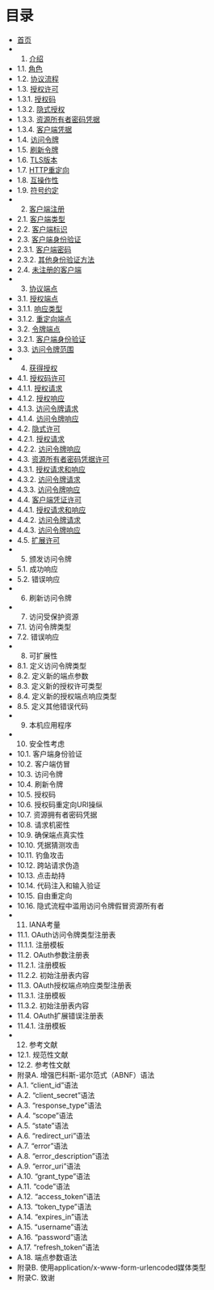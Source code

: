 目录
================
- [首页](index.md)
- 1. [介绍](Section01/1.md)
- 1.1. [角色](Section01/1.1.md)
- 1.2. [协议流程](Section01/1.2.md)
- 1.3. [授权许可](Section01/1.3.md)
- 1.3.1. [授权码](Section01/1.3.1.md)
- 1.3.2. [隐式授权](Section01/1.3.2.md)
- 1.3.3. [资源所有者密码凭据](Section01/1.3.3.md)
- 1.3.4. [客户端凭据](Section01/1.3.4.md)
- 1.4. [访问令牌](Section01/1.4.md)
- 1.5. [刷新令牌](Section01/1.5.md)
- 1.6. [TLS版本](Section01/1.6.md)
- 1.7. [HTTP重定向](Section01/1.7.md)
- 1.8. [互操作性](Section01/1.8.md)
- 1.9. [符号约定](Section01/1.9.md)
- 2. [客户端注册](Section02/2.md)
- 2.1. [客户端类型](Section02/2.1.md)
- 2.2. [客户端标识](Section02/2.2.md)
- 2.3. [客户端身份验证](Section02/2.3.md)
- 2.3.1. [客户端密码](Section02/2.3.1.md)
- 2.3.2. [其他身份验证方法](Section02/2.3.2.md)
- 2.4. [未注册的客户端](Section02/2.4.md)
- 3. [协议端点](Section03/3.md)
- 3.1. [授权端点](Section03/3.1.md)
- 3.1.1. [响应类型](Section03/3.1.1.md)
- 3.1.2. [重定向端点](Section03/3.1.2.md)
- 3.2. [令牌端点](Section03/3.2.md)
- 3.2.1. [客户端身份验证](Section03/3.2.1.md)
- 3.3. [访问令牌范围](Section03/3.3.md)
- 4. [获得授权](Section04/4.md)
- 4.1. [授权码许可](Section04/4.1.md)
- 4.1.1. [授权请求](Section04/4.1.1.md)
- 4.1.2. [授权响应](Section04/4.1.2.md)
- 4.1.3. [访问令牌请求](Section04/4.1.3.md)
- 4.1.4. [访问令牌响应](Section04/4.1.4.md)
- 4.2. [隐式许可](Section04/4.2.md)
- 4.2.1. [授权请求](Section04/4.2.1.md)
- 4.2.2. [访问令牌响应](Section04/4.2.2.md)
- 4.3. [资源所有者密码凭据许可](Section04/4.3.md)
- 4.3.1. [授权请求和响应](Section04/4.3.1.md)
- 4.3.2. [访问令牌请求](Section04/4.3.2.md)
- 4.3.3. [访问令牌响应](Section04/4.3.3.md)
- 4.4. [客户端凭证许可](Section04/4.4.md)
- 4.4.1. [授权请求和响应](Section04/4.4.1.md)
- 4.4.2. [访问令牌请求](Section04/4.4.2.md)
- 4.4.3. [访问令牌响应](Section04/4.4.3.md)
- 4.5. [扩展许可](Section04/4.5.md)
- 5. 颁发访问令牌
- 5.1. 成功响应
- 5.2. 错误响应
- 6. 刷新访问令牌
- 7. 访问受保护资源
- 7.1. 访问令牌类型
- 7.2. 错误响应
- 8. 可扩展性
- 8.1. 定义访问令牌类型
- 8.2. 定义新的端点参数
- 8.3. 定义新的授权许可类型
- 8.4. 定义新的授权端点响应类型
- 8.5. 定义其他错误代码
- 9. 本机应用程序
- 10. 安全性考虑
- 10.1. 客户端身份验证
- 10.2. 客户端仿冒
- 10.3. 访问令牌
- 10.4. 刷新令牌
- 10.5. 授权码
- 10.6. 授权码重定向URI操纵
- 10.7. 资源拥有者密码凭据
- 10.8. 请求机密性
- 10.9. 确保端点真实性
- 10.10. 凭据猜测攻击
- 10.11. 钓鱼攻击
- 10.12. 跨站请求伪造
- 10.13. 点击劫持
- 10.14. 代码注入和输入验证
- 10.15. 自由重定向
- 10.16. 隐式流程中滥用访问令牌假冒资源所有者
- 11. IANA考量
- 11.1. OAuth访问令牌类型注册表
- 11.1.1. 注册模板
- 11.2. OAuth参数注册表
- 11.2.1. 注册模板
- 11.2.2. 初始注册表内容
- 11.3. OAuth授权端点响应类型注册表
- 11.3.1. 注册模板
- 11.3.2. 初始注册表内容
- 11.4. OAuth扩展错误注册表
- 11.4.1. 注册模板
- 12. 参考文献
- 12.1. 规范性文献
- 12.2. 参考性文献
- 附录A. 增强巴科斯-诺尔范式（ABNF）语法
- A.1. “client_id”语法
- A.2. “client_secret”语法
- A.3. “response_type”语法
- A.4. “scope”语法
- A.5. “state”语法
- A.6. “redirect_uri”语法
- A.7. “error”语法
- A.8. “error_description”语法
- A.9. “error_uri”语法
- A.10. “grant_type”语法
- A.11. “code”语法
- A.12. “access_token”语法
- A.13. “token_type”语法
- A.14. “expires_in”语法
- A.15. “username”语法
- A.16. “password”语法
- A.17. “refresh_token”语法
- A.18. 端点参数语法
- 附录B. 使用application/x-www-form-urlencoded媒体类型
- 附录C. 致谢